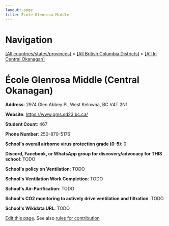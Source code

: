 ```yaml
---
layout: page
title: École Glenrosa Middle
---
```

# Navigation

[[All countries/states/provinces]](../../..) > [[All British Columbia Districts]](../..) > [[All In Central Okanagan]](..)

# École Glenrosa Middle (Central Okanagan)

**Address**: 2974 Glen Abbey Pl, West Kelowna, BC V4T 2N1

**Website**: <https://www.gms.sd23.bc.ca/>

**Student Count**: 467

**Phone Number**: 250-870-5176

**School's overall airborne virus protection grade (0-5)**: 0

**Discord, Facebook, or WhatsApp group for discovery/advocacy for THIS school**: TODO

**School's policy on Ventilation**: TODO

**School's Ventilation Work Completion**: TODO

**School's Air-Purification**: TODO

**School's CO2 monitoring to actively drive ventilation and filtration**: TODO

**School's Wikidata URL**: TODO


[Edit this page](https://github.com/ventilate-schools/BC/edit/main/./Central_Okanagan/École_Glenrosa_Middle.md). See also [rules for contribution](../../../contribution-rules/)